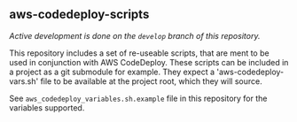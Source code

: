 ## aws-codedeploy-scripts

*Active development is done on the `develop` branch of this repository.*

This repository includes a set of re-useable scripts, that are ment to be
used in conjunction with AWS CodeDeploy. These scripts can be included in a
project as a git submodule for example. They expect a 'aws-codedeploy-vars.sh' file
to be available at the project root, which they will source.

See `aws_codedeploy_variables.sh.example` file in this repository for the variables supported.
